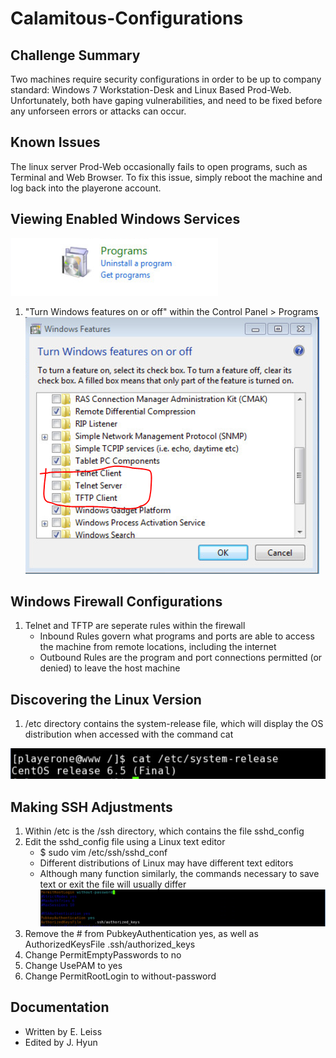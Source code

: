 # Calamitous-Configurations
## Challenge Summary
Two machines require security configurations in order to be up to company standard: Windows 7 Workstation-Desk and Linux Based Prod-Web. Unfortunately, both have gaping vulnerabilities, and need to be fixed before any unforseen errors or attacks can occur. 
## Known Issues
The linux server Prod-Web occasionally fails to open programs, such as Terminal and Web Browser. To fix this issue, simply reboot the machine and log back into the playerone account.
## Viewing Enabled Windows Services
![Link](https://github.com/csusb-nicechallenge/Calamitous-Configurations/blob/master/Control%20Panel_program.PNG)
1.	"Turn Windows features on or off" within the Control Panel > Programs
![](https://github.com/csusb-nicechallenge/Calamitous-Configurations/blob/master/Disable.PNG)
## Windows Firewall Configurations
1.	Telnet and TFTP are seperate rules within the firewall 
    - Inbound Rules govern what programs and ports are able to access the machine from remote locations, including the internet
    - Outbound Rules are the program and port connections permitted (or denied) to leave the host machine
## Discovering the Linux Version
1.	/etc directory contains the system-release file, which will display the OS distribution when accessed with the command cat

![](https://github.com/csusb-nicechallenge/Calamitous-Configurations/blob/master/sys%20release.PNG)
## Making SSH Adjustments
1.	Within /etc is the /ssh directory, which contains the file sshd_config
2.	Edit the sshd_config file using a Linux text editor
    - $ sudo vim /etc/ssh/sshd_conf
    - Different distributions of Linux may have different text editors
    - Although many function similarly, the commands necessary to save text or exit the file will usually differ
![](https://github.com/csusb-nicechallenge/Calamitous-Configurations/blob/master/last%20part.PNG)
3.	Remove the # from PubkeyAuthentication yes, as well as AuthorizedKeysFile .ssh/authorized_keys 
4.	Change PermitEmptyPasswords to no
5.	Change UsePAM to yes
6.	Change PermitRootLogin to without-password
## Documentation
- Written by E. Leiss
- Edited by J. Hyun
